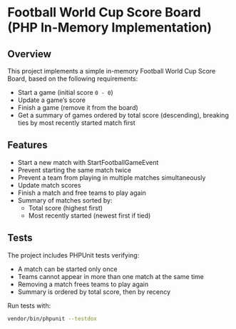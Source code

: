 # Football World Cup Score Board (PHP In-Memory Implementation)

## Overview

This project implements a simple in-memory Football World Cup Score Board, based on the following requirements:

- Start a game (initial score `0 - 0`)
- Update a game’s score
- Finish a game (remove it from the board)
- Get a summary of games ordered by total score (descending), breaking ties by most recently started match first

## Features

- Start a new match with StartFootballGameEvent
- Prevent starting the same match twice
- Prevent a team from playing in multiple matches simultaneously
- Update match scores
- Finish a match and free teams to play again
- Summary of matches sorted by:
  - Total score (highest first)
  - Most recently started (newest first if tied)

## Tests

The project includes PHPUnit tests verifying:

- A match can be started only once
- Teams cannot appear in more than one match at the same time
- Removing a match frees teams to play again
- Summary is ordered by total score, then by recency

Run tests with:

``` bash
vendor/bin/phpunit --testdox
```
